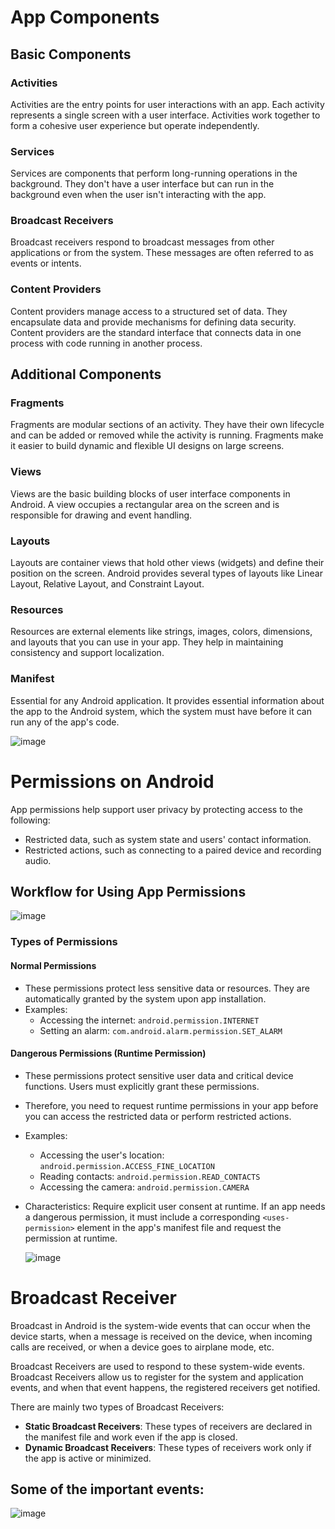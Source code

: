 # App Components

## Basic Components

### Activities
Activities are the entry points for user interactions with an app. Each activity represents a single screen with a user interface. Activities work together to form a cohesive user experience but operate independently.

### Services
Services are components that perform long-running operations in the background. They don't have a user interface but can run in the background even when the user isn't interacting with the app.

### Broadcast Receivers
Broadcast receivers respond to broadcast messages from other applications or from the system. These messages are often referred to as events or intents.

### Content Providers
Content providers manage access to a structured set of data. They encapsulate data and provide mechanisms for defining data security. Content providers are the standard interface that connects data in one process with code running in another process.

## Additional Components

### Fragments
Fragments are modular sections of an activity. They have their own lifecycle and can be added or removed while the activity is running. Fragments make it easier to build dynamic and flexible UI designs on large screens.

### Views
Views are the basic building blocks of user interface components in Android. A view occupies a rectangular area on the screen and is responsible for drawing and event handling.

### Layouts
Layouts are container views that hold other views (widgets) and define their position on the screen. Android provides several types of layouts like Linear Layout, Relative Layout, and Constraint Layout.

### Resources
Resources are external elements like strings, images, colors, dimensions, and layouts that you can use in your app. They help in maintaining consistency and support localization.

### Manifest
Essential for any Android application. It provides essential information about the app to the Android system, which the system must have before it can run any of the app's code.

![image](https://github.com/ananthan05/Android-Security/assets/140697378/ad6a26be-c2b2-4983-87a3-3dee0c06c184)


# Permissions on Android

App permissions help support user privacy by protecting access to the following:
- Restricted data, such as system state and users' contact information.
- Restricted actions, such as connecting to a paired device and recording audio.

## Workflow for Using App Permissions

![image](https://github.com/ananthan05/Android-Security/assets/140697378/37a2c31d-fc54-4b68-a13c-1c46c66342b8)


### Types of Permissions

#### Normal Permissions
- These permissions protect less sensitive data or resources. They are automatically granted by the system upon app installation.
- Examples:
  - Accessing the internet: `android.permission.INTERNET`
  - Setting an alarm: `com.android.alarm.permission.SET_ALARM`

#### Dangerous Permissions (Runtime Permission)
- These permissions protect sensitive user data and critical device functions. Users must explicitly grant these permissions.
- Therefore, you need to request runtime permissions in your app before you can access the restricted data or perform restricted actions.
- Examples:
  - Accessing the user's location: `android.permission.ACCESS_FINE_LOCATION`
  - Reading contacts: `android.permission.READ_CONTACTS`
  - Accessing the camera: `android.permission.CAMERA`
- Characteristics: Require explicit user consent at runtime. If an app needs a dangerous permission, it must include a corresponding `<uses-permission>` element in the app's manifest file and request the permission at runtime.

  ![image](https://github.com/ananthan05/Android-Security/assets/140697378/a94568a1-bd11-4aee-be64-7f7ee52cbf3f)


# Broadcast Receiver

Broadcast in Android is the system-wide events that can occur when the device starts, when a message is received on the device, when incoming calls are received, or when a device goes to airplane mode, etc. 

Broadcast Receivers are used to respond to these system-wide events. Broadcast Receivers allow us to register for the system and application events, and when that event happens, the registered receivers get notified. 

There are mainly two types of Broadcast Receivers:
- **Static Broadcast Receivers**: These types of receivers are declared in the manifest file and work even if the app is closed.
- **Dynamic Broadcast Receivers**: These types of receivers work only if the app is active or minimized.

## Some of the important events:

![image](https://github.com/ananthan05/Android-Security/assets/140697378/af72483f-de79-49d4-b678-78f7bb28363d)
